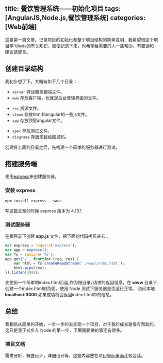 title: 餐饮管理系统——初始化项目
tags: [AngularJS,Node.js,餐饮管理系统]
categories: [Web前端]
---
这是第一篇文章，记录项目的初始化和整个项目结构的简单说明，我希望借这个项目学习`Node`的有关知识，顺便记录下来，也希望给需要的人一些帮助，有错误和建议请留言。
## 创建目录结构
我初步想了下，大概有如下几个目录：

 + `server` 存放服务器端文件。
 + `www` 存放客户端，也就是后台管理界面的文件。
  - `res` 资源文件。
  - `views` 存放html和angular的一些js文件。
  - `app` 存放顶层angular文件。
 + `spec` 存放测试文件。
 + `diagrams` 存放项目绘图源码。

创建好上面的目录之后，先构建一个简单的服务器进行测试。
<!--more-->
## 搭建服务端
使用[express][express-url]来创建服务器。
### 安装 express 
```javascript
npm install express --save
```
写这篇文章的时候 express 版本为 4.13.1
### 测试服务器
在根目录下创建 **app.js** 文件，把下面的代码拷贝进去 。
```javascript
var express = require('express');
var app = express();
var fs = require('fs');
app.get('/', function (req, res) {
	var html = fs.createReadStream('./www/index.html');
	html.pipe(res);
}).listen(3000);
```
先使用一个简单的index.html页面,作为根目录`/`请求的返回信息，在 **www** 目录下创建一个index.html的页面。使用 Node 测试下服务器是否运行正常。
访问本地 **localhost:3000** 如果成功将会返回index.html中的信息。
## 总结
我相信从简单的开始，一步一步的去实现一个项目，对于我的成长是很有帮助的。这只是我正式步入 Node 的第一步，下面需要做的事还有很多。
### 项目文档
需求分析，概要设计，详细设计等，这些内容放在项目[Wiki][Restaurant-ordering-sytem-wiki]里面比较合适。



[express-url]:http://expressjs.com/en/index.html "express"
[Restaurant-ordering-sytem-wiki]:https://github.com/HelloYu/Restaurant-Ordering-System/wiki "github wiki"